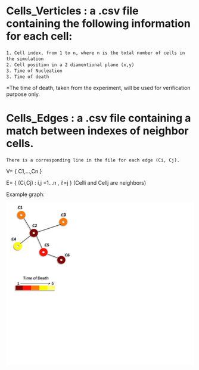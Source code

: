 # **Cells_Verticles** : a .csv file containing the following information for each cell:
	1. Cell index, from 1 to n, where n is the total number of cells in the simulation
	2. Cell position in a 2 diamentional plane (x,y)
	3. Time of Nucleation
	3. Time of death
	
*The time of death, taken from the experiment, will be used for verification purpose only.
	
# **Cells_Edges** : a .csv file containing a match between indexes of neighbor cells.
	There is a corresponding line in the file for each edge (Ci, Cj).

	
V= { C1,...,Cn }

E= { (Ci,Cj) : i,j =1...n , i!=j }  (Celli and Cellj are neighbors)

Example graph:

![Graph](/Cells_graph_with_time_of_death.png)
